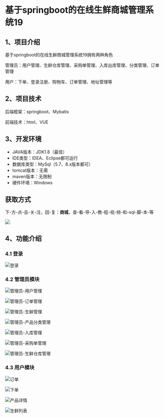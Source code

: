 # 基于springboot的在线生鲜商城管理系统19



## 1、项目介绍

基于springboot的在线生鲜商城管理系统19拥有两种角色

管理员：用户管理、生鲜仓库管理、采购单管理、入库出库管理、分类管理、订单管理

用户：下单、登录注册、购物车、订单管理、地址管理等

## 2、项目技术

后端框架：springboot、Mybatis

前端技术：html、VUE

## 3、开发环境

- JAVA版本：JDK1.8（最佳）
- IDE类型：IDEA、Eclipse都可运行
- 数据库类型：MySql（5.7、8.x版本都可） 
- tomcat版本：无需
- maven版本：无限制
- 硬件环境：Windows
## 获取方式
下-方-点-击-关-注，回-复：**商城**，查-看-导-入-教-程-视-频-和-sql-脚-本-等

 ![](https://www.codeshop.fun/Typora-Images/202205281253739.png)
## 4、功能介绍

### 4.1 登录

![登录](https://www.codeshop.fun/Typora-Images/202402171313501.jpg)

### 4.2 管理员模块

![管理员-用户管理](https://www.codeshop.fun/Typora-Images/202402171313542.jpg)

![管理员-订单管理](https://www.codeshop.fun/Typora-Images/202402171313559.jpg)

![管理员-生鲜管理](https://www.codeshop.fun/Typora-Images/202402171313627.jpg)

![管理员-产品分类管理](https://www.codeshop.fun/Typora-Images/202402171313603.jpg)

![管理员-入库管理](https://www.codeshop.fun/Typora-Images/202402171313668.jpg)

![管理员-采购单管理](https://www.codeshop.fun/Typora-Images/202402171313648.jpg)

![管理员-生鲜仓库管理](https://www.codeshop.fun/Typora-Images/202402171313336.jpg)

### 4.3 用户模块

![订单](https://www.codeshop.fun/Typora-Images/202402171313066.jpg)

![下单](https://www.codeshop.fun/Typora-Images/202402171313088.jpg)

![产品详情](https://www.codeshop.fun/Typora-Images/202402171313111.jpg)

![生鲜列表](https://www.codeshop.fun/Typora-Images/202402171313139.jpg)



